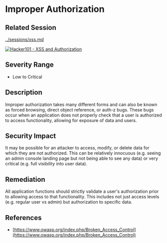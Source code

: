 Improper Authorization
======================

Related Session
---------------

[../sessions/xss.md](../sessions/xss.md)

[![Hacker101 - XSS and Authorization](https://img.youtube.com/vi/HGaFCcWM57U/0.jpg)](https://www.youtube.com/watch?v=HGaFCcWM57U)

Severity Range
--------------

- Low to Critical

Description
-----------

Improper authorization takes many different forms and can also be known as forced browsing, direct object reference, or auth-z bugs.  These bugs occur when an application does not properly check that a user is authorized to access functionality, allowing for exposure of data and users.

Security Impact
---------------

It may be possible for an attacker to access, modify, or delete data for which they are not authorized.  This can be relatively innocuous (e.g. seeing an admin console landing page but not being able to see any data) or very critical (e.g. full visibility into user data).

Remediation
-----------

All application functions should strictly validate a user's authorization prior to allowing access to that functionality.  This includes not just access levels (e.g. regular user vs admin) but authorization to specific data.

References
----------

- [https://www.owasp.org/index.php/Broken_Access_Control](https://www.owasp.org/index.php/Broken_Access_Control)
